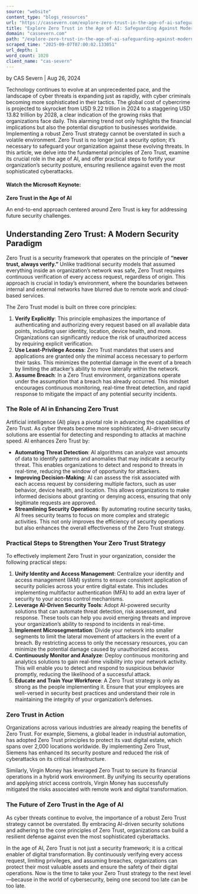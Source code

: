 ```yaml
---
source: "website"
content_type: "blogs_resources"
url: "https://cassevern.com/explore-zero-trust-in-the-age-of-ai-safeguarding-against-modern-cyber-threats/"
title: "Explore Zero Trust in the Age of AI: Safeguarding Against Modern Cyber Threats"
domain: "cassevern.com"
path: "/explore-zero-trust-in-the-age-of-ai-safeguarding-against-modern-cyber-threats/"
scraped_time: "2025-09-07T07:00:02.133051"
url_depth: 1
word_count: 1020
client_name: "cas-severn"
---
```


by CAS Severn | Aug 26, 2024

Technology continues to evolve at an unprecedented pace, and the landscape of cyber threats is expanding just as rapidly, with cyber criminals becoming more sophisticated in their tactics. The global cost of cybercrime is projected to skyrocket from USD 9.22 trillion in 2024 to a staggering USD 13.82 trillion by 2028, a clear indication of the growing risks that organizations face daily. This alarming trend not only highlights the financial implications but also the potential disruption to businesses worldwide. Implementing a robust Zero Trust strategy cannot be overstated in such a volatile environment. Zero Trust is no longer just a security option; it’s necessary to safeguard your organization against these evolving threats. In this article, we delve into the fundamental principles of Zero Trust, examine its crucial role in the age of AI, and offer practical steps to fortify your organization’s security posture, ensuring resilience against even the most sophisticated cyberattacks.

#### Watch the Microsoft Keynote:

**Zero Trust in the Age of AI**

An end-to-end approach centered around Zero Trust is key for addressing future security challenges.

## Understanding Zero Trust: A Modern Security Paradigm

Zero Trust is a security framework that operates on the principle of **“never trust, always verify.”** Unlike traditional security models that assumed everything inside an organization’s network was safe, Zero Trust requires continuous verification of every access request, regardless of origin. This approach is crucial in today’s environment, where the boundaries between internal and external networks have blurred due to remote work and cloud-based services.

The Zero Trust model is built on three core principles:

1.  **Verify Explicitly**: This principle emphasizes the importance of authenticating and authorizing every request based on all available data points, including user identity, location, device health, and more. Organizations can significantly reduce the risk of unauthorized access by requiring explicit verification.
2.  **Use Least-Privilege Access**: Zero Trust mandates that users and applications are granted only the minimal access necessary to perform their tasks. This minimizes the potential damage in the event of a breach by limiting the attacker’s ability to move laterally within the network.
3.  **Assume Breach**: In a Zero Trust environment, organizations operate under the assumption that a breach has already occurred. This mindset encourages continuous monitoring, real-time threat detection, and rapid response to mitigate the impact of any potential security incidents.

### The Role of AI in Enhancing Zero Trust

Artificial intelligence (AI) plays a pivotal role in advancing the capabilities of Zero Trust. As cyber threats become more sophisticated, AI-driven security solutions are essential for detecting and responding to attacks at machine speed. AI enhances Zero Trust by:

*   **Automating Threat Detection**: AI algorithms can analyze vast amounts of data to identify patterns and anomalies that may indicate a security threat. This enables organizations to detect and respond to threats in real-time, reducing the window of opportunity for attackers.
*   **Improving Decision-Making**: AI can assess the risk associated with each access request by considering multiple factors, such as user behavior, device health, and location. This allows organizations to make informed decisions about granting or denying access, ensuring that only legitimate requests are approved.
*   **Streamlining Security Operations**: By automating routine security tasks, AI frees security teams to focus on more complex and strategic activities. This not only improves the efficiency of security operations but also enhances the overall effectiveness of the Zero Trust strategy.

### Practical Steps to Strengthen Your Zero Trust Strategy

To effectively implement Zero Trust in your organization, consider the following practical steps:

1.  **Unify Identity and Access Management**: Centralize your identity and access management (IAM) systems to ensure consistent application of security policies across your entire digital estate. This includes implementing multifactor authentication (MFA) to add an extra layer of security to your access control mechanisms.
2.  **Leverage AI-Driven Security Tools**: Adopt AI-powered security solutions that can automate threat detection, risk assessment, and response. These tools can help you avoid emerging threats and improve your organization’s ability to respond to incidents in real-time.
3.  **Implement Microsegmentation**: Divide your network into smaller segments to limit the lateral movement of attackers in the event of a breach. By restricting access to only the necessary resources, you can minimize the potential damage caused by unauthorized access.
4.  **Continuously Monitor and Analyze**: Deploy continuous monitoring and analytics solutions to gain real-time visibility into your network activity. This will enable you to detect and respond to suspicious behavior promptly, reducing the likelihood of a successful attack.
5.  **Educate and Train Your Workforce**: A Zero Trust strategy is only as strong as the people implementing it. Ensure that your employees are well-versed in security best practices and understand their role in maintaining the integrity of your organization’s defenses.

### Zero Trust in Action

Organizations across various industries are already reaping the benefits of Zero Trust. For example, Siemens, a global leader in industrial automation, has adopted Zero Trust principles to protect its vast digital estate, which spans over 2,000 locations worldwide. By implementing Zero Trust, Siemens has enhanced its security posture and reduced the risk of cyberattacks on its critical infrastructure.

Similarly, Virgin Money has leveraged Zero Trust to secure its financial operations in a hybrid work environment. By unifying its security operations and applying strict access controls, Virgin Money has successfully mitigated the risks associated with remote work and digital transformation.

### The Future of Zero Trust in the Age of AI

As cyber threats continue to evolve, the importance of a robust Zero Trust strategy cannot be overstated. By embracing AI-driven security solutions and adhering to the core principles of Zero Trust, organizations can build a resilient defense against even the most sophisticated cyberattacks.

In the age of AI, Zero Trust is not just a security framework; it is a critical enabler of digital transformation. By continuously verifying every access request, limiting privileges, and assuming breaches, organizations can protect their most valuable assets and ensure the safety of their digital operations. Now is the time to take your Zero Trust strategy to the next level—because in the world of cybersecurity, being one second too late can be too late.